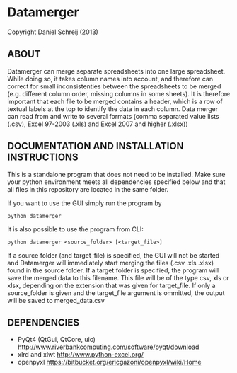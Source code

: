 Datamerger
==========
Copyright Daniel Schreij (2013)

ABOUT
-----
Datamerger can merge separate spreadsheets into one large spreadsheet. While doing so,
it takes column names into account, and therefore can correct for small inconsistenties
between the spreadsheets to be merged (e.g. different column order, missing columns in some sheets).
It is therefore important that each file to be merged contains a header, which is a row of textual labels
at the top to identify the data in each column.
Data merger can read from and write to several formats (comma separated value lists (.csv), Excel 97-2003 (.xls)
and Excel 2007 and higher (.xlsx))


DOCUMENTATION AND INSTALLATION INSTRUCTIONS
-------------------------------------------
This is a standalone program that does not need to be installed. Make sure your 
python environment meets all dependencies specified below and that all files in
this repository are located in the same folder.

If you want to use the GUI simply run the program by

    python datamerger

It is also possible to use the program from CLI:

    python datamerger <source_folder> [<target_file>]

If a source folder (and target_file) is specified, the GUI will not be started and Datamerger will
immediately start merging the files (.csv .xls .xlsx) found in the source folder.
If a target folder is specified, the program will save the merged data to this filename.
This file will be of the type csv, xls or xlsx, depending on the extension
that was given for target_file. If only a source_folder is given and the target_file argument
is ommitted, the output will be saved to merged_data.csv


DEPENDENCIES
------------
- PyQt4 (QtGui, QtCore, uic) <http://www.riverbankcomputing.com/software/pyqt/download>
- xlrd and xlwt <http://www.python-excel.org/>
- openpyxl <https://bitbucket.org/ericgazoni/openpyxl/wiki/Home>